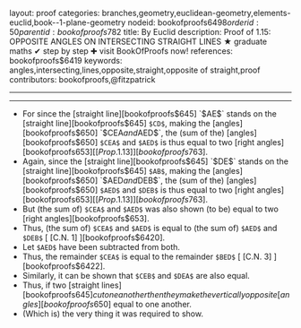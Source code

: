 layout: proof
categories: branches,geometry,euclidean-geometry,elements-euclid,book--1-plane-geometry
nodeid: bookofproofs$6498
orderid: 50
parentid: bookofproofs$782
title: By Euclid
description:  Proof of 1.15: OPPOSITE ANGLES ON INTERSECTING STRAIGHT LINES &#9733; graduate maths &#10004; step by step &#10010; visit BookOfProofs now!
references: bookofproofs$6419
keywords: angles,intersecting,lines,opposite,straight,opposite of straight,proof
contributors: bookofproofs,@fitzpatrick

---


---



* For since the [straight line][bookofproofs$645] `$AE$` stands on the [straight line][bookofproofs$645] `$CD$`, making the [angles][bookofproofs$650] `$CEA$` and `$AED$`, the (sum of the) [angles][bookofproofs$650] `$CEA$` and `$AED$` is thus equal to two [right angles][bookofproofs$653] [[Prop. 1.13]][bookofproofs$763].
* Again, since the [straight line][bookofproofs$645] `$DE$` stands on the [straight line][bookofproofs$645] `$AB$`, making the [angles][bookofproofs$650] `$AED$` and `$DEB$`, the (sum of the) [angles][bookofproofs$650] `$AED$` and `$DEB$` is thus equal to two [right angles][bookofproofs$653] [[Prop. 1.13]][bookofproofs$763].
* But (the sum of) `$CEA$` and `$AED$` was also shown (to be) equal to two [right angles][bookofproofs$653].
* Thus, (the sum of) `$CEA$` and `$AED$` is equal to (the sum of) `$AED$` and `$DEB$` [ [C.N. 1] ][bookofproofs$6420].
* Let `$AED$` have been subtracted from both.
* Thus, the remainder `$CEA$` is equal to the remainder `$BED$` [ [C.N. 3] ][bookofproofs$6422].
* Similarly, it can be shown that `$CEB$` and `$DEA$` are also equal.
* Thus, if two [straight lines][bookofproofs$645] cut one another then they make the vertically opposite [angles][bookofproofs$650] equal to one another.
* (Which is) the very thing it was required to show.
